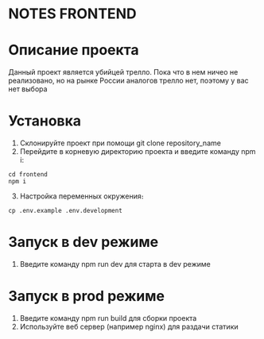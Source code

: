 # NOTES FRONTEND
# Описание проекта
Данный проект является убийцей трелло. Пока что в нем ничео не реализовано, но на рынке России аналогов трелло нет, поэтому у вас нет выбора

# Установка
1. Склонируйте проект при помощи git clone repository_name
2. Перейдите в корневую директорию проекта и введите команду npm i:

```
cd frontend
npm i
```
3. Настройка переменных окружения։

```
cp .env.example .env.development
```

# Запуск в dev режиме
1. Введите команду npm run dev для старта в dev режиме

# Запуск в prod режиме
1. Введите команду npm run build для сборки проекта
2. Используйте веб сервер (например nginx) для раздачи статики